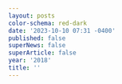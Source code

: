 ```yaml
---
layout: posts
color-schema: red-dark
date: '2023-10-10 07:31 -0400'
published: false
superNews: false
superArticle: false
year: '2018'
title: ''
---
```


